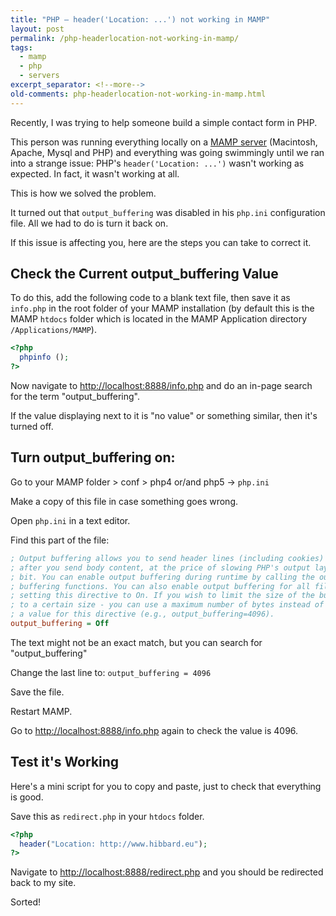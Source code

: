 ```yaml
---
title: "PHP – header('Location: ...') not working in MAMP"
layout: post
permalink: /php-headerlocation-not-working-in-mamp/
tags:
  - mamp
  - php
  - servers
excerpt_separator: <!--more-->
old-comments: php-headerlocation-not-working-in-mamp.html
---
```


Recently, I was trying to help someone build a simple contact form in PHP.

This person was running everything locally on a [MAMP server](http://www.mamp.info/en/index.html "MAMP homepage") (Macintosh, Apache, Mysql and PHP) and everything was going swimmingly until we ran into a strange issue: PHP's `header('Location: ...')` wasn't working as expected. In fact, it wasn't working at all.

This is how we solved the problem.

<!--more-->

It turned out that `output_buffering` was disabled in his `php.ini` configuration file. All we had to do is turn it back on.

If this issue is affecting you, here are the steps you can take to correct it.


## Check the Current output_buffering Value

To do this, add the following code to a blank text file, then save it as `info.php` in the root folder of your MAMP installation (by default this is the MAMP `htdocs` folder which is located in the MAMP Application directory `/Applications/MAMP`).

```php
<?php
  phpinfo ();
?>
```

Now navigate to [http://localhost:8888/info.php](http://localhost:8888/info.php) and do an in-page search for the term "output_buffering".

If the value displaying next to it is "no value" or something similar, then it's turned off.

## Turn output_buffering on:

Go to your MAMP folder > conf > php4 or/and php5 -> `php.ini`

Make a copy of this file in case something goes wrong.

Open `php.ini` in a text editor.

Find this part of the file:

```ini
; Output buffering allows you to send header lines (including cookies) even
; after you send body content, at the price of slowing PHP's output layer a
; bit. You can enable output buffering during runtime by calling the output
; buffering functions. You can also enable output buffering for all files by
; setting this directive to On. If you wish to limit the size of the buffer
; to a certain size - you can use a maximum number of bytes instead of 'On', as
; a value for this directive (e.g., output_buffering=4096).
output_buffering = Off
```

The text might not be an exact match, but you can search for "output_buffering"

Change the last line to: `output_buffering = 4096`

Save the file.

Restart MAMP.

Go to [http://localhost:8888/info.php](http://localhost:8888/info.php) again to check the value is 4096.

## Test it's Working

Here's a mini script for you to copy and paste, just to check that everything is good.

Save this as `redirect.php` in your `htdocs` folder.

```php
<?php
  header("Location: http://www.hibbard.eu");
?>
```

Navigate to [http://localhost:8888/redirect.php](http://localhost:8888/redirect.php)  and you should be redirected back to my site.

Sorted!
